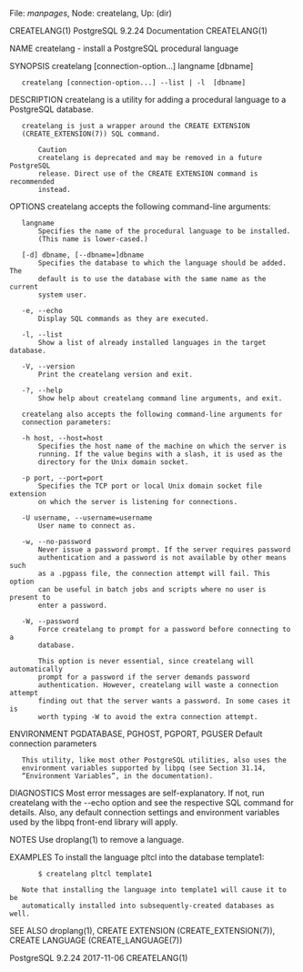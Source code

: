 File: *manpages*,  Node: createlang,  Up: (dir)

CREATELANG(1)           PostgreSQL 9.2.24 Documentation          CREATELANG(1)



NAME
       createlang - install a PostgreSQL procedural language

SYNOPSIS
       createlang [connection-option...] langname [dbname]

       createlang [connection-option...] --list | -l  [dbname]

DESCRIPTION
       createlang is a utility for adding a procedural language to a
       PostgreSQL database.

       createlang is just a wrapper around the CREATE EXTENSION
       (CREATE_EXTENSION(7)) SQL command.

           Caution
           createlang is deprecated and may be removed in a future PostgreSQL
           release. Direct use of the CREATE EXTENSION command is recommended
           instead.

OPTIONS
       createlang accepts the following command-line arguments:

       langname
           Specifies the name of the procedural language to be installed.
           (This name is lower-cased.)

       [-d] dbname, [--dbname=]dbname
           Specifies the database to which the language should be added. The
           default is to use the database with the same name as the current
           system user.

       -e, --echo
           Display SQL commands as they are executed.

       -l, --list
           Show a list of already installed languages in the target database.

       -V, --version
           Print the createlang version and exit.

       -?, --help
           Show help about createlang command line arguments, and exit.

       createlang also accepts the following command-line arguments for
       connection parameters:

       -h host, --host=host
           Specifies the host name of the machine on which the server is
           running. If the value begins with a slash, it is used as the
           directory for the Unix domain socket.

       -p port, --port=port
           Specifies the TCP port or local Unix domain socket file extension
           on which the server is listening for connections.

       -U username, --username=username
           User name to connect as.

       -w, --no-password
           Never issue a password prompt. If the server requires password
           authentication and a password is not available by other means such
           as a .pgpass file, the connection attempt will fail. This option
           can be useful in batch jobs and scripts where no user is present to
           enter a password.

       -W, --password
           Force createlang to prompt for a password before connecting to a
           database.

           This option is never essential, since createlang will automatically
           prompt for a password if the server demands password
           authentication. However, createlang will waste a connection attempt
           finding out that the server wants a password. In some cases it is
           worth typing -W to avoid the extra connection attempt.

ENVIRONMENT
       PGDATABASE, PGHOST, PGPORT, PGUSER
           Default connection parameters

       This utility, like most other PostgreSQL utilities, also uses the
       environment variables supported by libpq (see Section 31.14,
       “Environment Variables”, in the documentation).

DIAGNOSTICS
       Most error messages are self-explanatory. If not, run createlang with
       the --echo option and see the respective SQL command for details. Also,
       any default connection settings and environment variables used by the
       libpq front-end library will apply.

NOTES
       Use droplang(1) to remove a language.

EXAMPLES
       To install the language pltcl into the database template1:

           $ createlang pltcl template1

       Note that installing the language into template1 will cause it to be
       automatically installed into subsequently-created databases as well.

SEE ALSO
       droplang(1), CREATE EXTENSION (CREATE_EXTENSION(7)), CREATE LANGUAGE
       (CREATE_LANGUAGE(7))



PostgreSQL 9.2.24                 2017-11-06                     CREATELANG(1)
